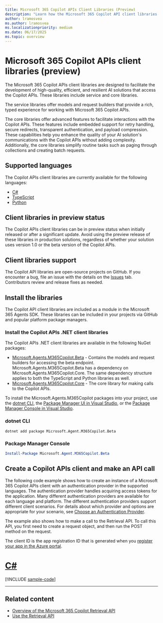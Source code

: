 ```yaml
---
title: Microsoft 365 Copilot APIs Client Libraries (Preview)
description: "Learn how the Microsoft 365 Copilot API client libraries simplify AI solution development with robust features like retry handling, secure redirects, and payload compression."
author: lramosvea
ms.author: lramosvea
ms.localizationpriority: medium
ms.date: 06/17/2025
ms.topic: overview
---
```


# Microsoft 365 Copilot APIs client libraries (preview)

The Microsoft 365 Copilot APIs client libraries are designed to facilitate the development of high-quality, efficient, and resilient AI solutions that access the Copilot APIs. These libraries include service and core libraries.

The service libraries offer models and request builders that provide a rich, typed experience for working with Microsoft 365 Copilot APIs.

The core libraries offer advanced features to facilitate interactions with the Copilot APIs. These features include embedded support for retry handling, secure redirects, transparent authentication, and payload compression. These capabilities help you enhance the quality of your AI solution's communications with the Copilot APIs without adding complexity. Additionally, the core libraries simplify routine tasks such as paging through collections and creating batch requests.

## Supported languages

The Copilot APIs client libraries are currently available for the following languages:

- [C#](https://github.com/microsoft/Agents-M365Copilot/tree/main/dotnet)
- [TypeScript](https://github.com/microsoft/Agents-M365Copilot/tree/main/typescript)
- [Python](https://github.com/microsoft/Agents-M365Copilot/tree/main/python)

## Client libraries in preview status

The Copilot APIs client libraries can be in preview status when initially released or after a significant update. Avoid using the preview release of these libraries in production solutions, regardless of whether your solution uses version 1.0 or the beta version of the Copilot APIs.

## Client libraries support

The Copilot API libraries are open-source projects on GitHub. If you encounter a bug, file an issue with the details on the [Issues](https://github.com/microsoft/Agents-M365Copilot/issues) tab. Contributors review and release fixes as needed.

## Install the libraries

The Copilot API client libraries are included as a module in the Microsoft 365 Agents SDK. These libraries can be included in your projects via GitHub and popular platform package managers.

### Install the Copilot APIs .NET client libraries

The Copilot APIs .NET client libraries are available in the following NuGet packages:

- [Microsoft.Agents.M365Copilot.Beta](https://github.com/microsoft/Agents-M365Copilot/tree/main/dotnet/src/Microsoft.Agents.M365Copilot.Beta) -  Contains the models and request builders for accessing the beta endpoint. Microsoft.Agents.M365Copilot.Beta has a dependency on Microsoft.Agents.M365Copilot.Core. The same dependency structure applies to both the TypeScript and Python libraries as well.
- [Microsoft.Agents.M365Copilot.Core](https://github.com/microsoft/Agents-M365Copilot/tree/main/dotnet/src/Microsoft.Agents.M365Copilot.Core) - The core library for making calls to the Copilot APIs.

To install the Microsoft.Agents.M365Copilot packages into your project, use the [dotnet CLI](/nuget/quickstart/install-and-use-a-package-using-the-dotnet-cli), the [Package Manager UI in Visual Studio](/nuget/quickstart/install-and-use-a-package-in-visual-studio), or the [Package Manager Console in Visual Studio](/nuget/quickstart/install-and-use-a-package-in-visual-studio).

### dotnet CLI

```dotnetcli
dotnet add package Microsoft.Agent.M365Copilot.Beta
```

### Package Manager Console

```powershell
Install-Package Microsoft.Agent.M365Copilot.Beta
```

## Create a Copilot APIs client and make an API call

The following code example shows how to create an instance of a Microsoft 365 Copilot APIs client with an authentication provider in the supported languages. The authentication provider handles acquiring access tokens for the application. Many different authentication providers are available for each language and platform. The different authentication providers support different client scenarios. For details about which provider and options are appropriate for your scenario, see [Choose an Authentication Provider](/graph/sdks/choose-authentication-providers).

The example also shows how to make a call to the Retrieval API. To call this API, you first need to create a request object, and then run the POST method on the request.

The client ID is the app registration ID that is generated when you [register your app in the Azure portal](/graph/auth-register-app-v2).

# [C#](#tab/csharp)

[!INCLUDE [sample-code](../api/includes/snippets/csharp/create_client_csharp.md)]

---

## Related content

- [Overview of the Microsoft 365 Copilot Retrieval API](../api/ai-services/retrieval/overview.md)
- [Use the Retrieval API](../api/ai-services/retrieval/copilotroot-retrieval.md)
